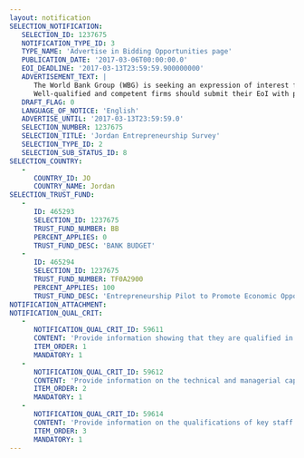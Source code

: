 ```yaml
---
layout: notification
SELECTION_NOTIFICATION: 
   SELECTION_ID: 1237675
   NOTIFICATION_TYPE_ID: 3
   TYPE_NAME: 'Advertise in Bidding Opportunities page'
   PUBLICATION_DATE: '2017-03-06T00:00:00.0'
   EOI_DEADLINE: '2017-03-13T23:59:59.900000000'
   ADVERTISEMENT_TEXT: |
      The World Bank Group (WBG) is seeking an expression of interest from highly qualified and experienced survey firms with strong experience in conducting firm/entrepreneurship related face-to-face survey work in Jordan. The firm should be specializing in surveying firms, single entrepreneurs and potential entrepreneurs (many of whom could be women, youth, and/or informal) and should demonstrate strong ability of conducting a large scale baseline and endline survey of approximately 2000 (or more) Jordanian and Syrian businesses, entrepreneurs, and potential entrepreneurs currently located in Jordan. This would be a phased assignment over a period of 2 or more years. The first phase will involve a pilot exercise that will require a survey of approximately 150-200 businesses immediately upon the award of the contract (this fieldwork and data entry needs to be completed within a time span of 2-3 weeks immediately upon signing of the contract) followed by a more detailed listing exercise and the baseline survey of firms (to cover 2000 businesses across different parts of Jordan in different phases over a period of next 3-4 months, with each phase containing around 300-500 businesses). The firm should be also able to develop a sound and thorough listing of businesses to design the sample frame leveraging traditional means with social media (particularly to reach out to the population of businesses or entrepreneurs who cannot be found in the conventional registration databases. The assignment is expected to start by no later than end of March, 2017. 
      Well-qualified and competent firms should submit their EoI with precise demonstration (and not generic) of proven qualification and track record of the above skills/requirements.
   DRAFT_FLAG: 0
   LANGUAGE_OF_NOTICE: 'English'
   ADVERTISE_UNTIL: '2017-03-13T23:59:59.0'
   SELECTION_NUMBER: 1237675
   SELECTION_TITLE: 'Jordan Entrepreneurship Survey'
   SELECTION_TYPE_ID: 2
   SELECTION_SUB_STATUS_ID: 8
SELECTION_COUNTRY: 
   - 
      COUNTRY_ID: JO
      COUNTRY_NAME: Jordan
SELECTION_TRUST_FUND: 
   - 
      ID: 465293
      SELECTION_ID: 1237675
      TRUST_FUND_NUMBER: BB
      PERCENT_APPLIES: 0
      TRUST_FUND_DESC: 'BANK BUDGET'
   - 
      ID: 465294
      SELECTION_ID: 1237675
      TRUST_FUND_NUMBER: TF0A2900
      PERCENT_APPLIES: 100
      TRUST_FUND_DESC: 'Entrepreneurship Pilot to Promote Economic Opportunities for Jordanians and Syrians'
NOTIFICATION_ATTACHMENT: 
NOTIFICATION_QUAL_CRIT: 
   - 
      NOTIFICATION_QUAL_CRIT_ID: 59611
      CONTENT: 'Provide information showing that they are qualified in the field of the assignment.'
      ITEM_ORDER: 1
      MANDATORY: 1
   - 
      NOTIFICATION_QUAL_CRIT_ID: 59612
      CONTENT: 'Provide information on the technical and managerial capabilities of the firm.'
      ITEM_ORDER: 2
      MANDATORY: 1
   - 
      NOTIFICATION_QUAL_CRIT_ID: 59614
      CONTENT: 'Provide information on the qualifications of key staff.'
      ITEM_ORDER: 3
      MANDATORY: 1
---
```

